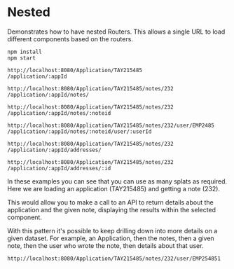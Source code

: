 # Nested
Demonstrates how to have nested Routers. This allows a single URL to
load different components based on the routers.

```
npm install
npm start
```

```
http://localhost:8080/Application/TAY215485
/application/:appId
```

```
http://localhost:8080/Application/TAY215485/notes/232
/application/:appId/notes/
```

```
http://localhost:8080/Application/TAY215485/notes/232
/application/:appId/notes/:noteid
```

```
http://localhost:8080/Application/TAY215485/notes/232/user/EMP2485
/application/:appId/notes/:noteid/user/:userId
```

```
http://localhost:8080/Application/TAY215485/notes/232
/application/:appId/addresses/
```

```
http://localhost:8080/Application/TAY215485/notes/232
/application/:appId/addresses/:id
```

In these examples you can see that you can use as many splats as required.
Here we are loading an application (TAY215485) and getting a note (232).

This would allow you to make a call to an API to return details about the
application and the given note, displaying the results within the selected
component.

With this pattern it's possible to keep drilling down into more details on a
given dataset. For example, an Application, then the notes, then a given note,
then the user who wrote the note, then details about that user.

```
http://localhost:8080/Application/TAY215485/notes/232/user/EMP254851
```
